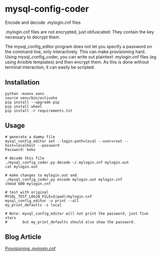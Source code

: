 # mysql-config-coder
Encode and decode .mylogin.cnf files

.mylogin.cnf files are not encrypted, just obfuscated: They contain the key necessary to decrypt them.

The mysql_config_editor program does not let you specify a password on the command line, only interactively. This can make provisioning hard.
Using mysql_config_coder, you can write out plaintext .mylogin.cnf files (eg using Ansible templates) and then encrypt them. As this is done
without terminal interaction, it can easily be scripted.

## Installation

```
python -mvenv venv
source venv/bin/activate
pip install --upgrade pip
pip install wheel
pip install -r requirements.txt
```

## Usage

```
# generate a dummy file
mysql_config_editor set --login-path=local --user=root --host=localhost --password
Password: keks

# decode this file
./mysql_config_coder.py decode ~/.mylogin.cnf mylogin.out
cat mylogin.out

# make changes to mylogin.out and
./mysql_config_coder.py encode mylogin.out mylogin.cnf
chmod 600 mylogin.cnf

# test with original
MYSQL_TEST_LOGIN_FILE=$(pwd)/mylogin.cnf
mysql_config_editor -v print --all
my_print_defaults -s local

# Note: mysql_config_editor will not print the password, just five stars
#       but my_print_defaults should also show the password.
```

## Blog Article

[Provisioning .mylogin.cnf](https://blog.koehntopp.info/2020/09/23/mylogin-cnf.html)
